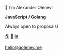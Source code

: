 👋 I’m Alexander Olenev!

**JavaScript / Golang**

Always open to proposals!

[🌎](https://aolenev.me) [📱](https://t.me/aolenevme) [**in**](https://www.linkedin.com/in/alexander-olenev-a853241b3/)

hello@aolenev.me
